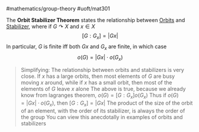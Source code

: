 #mathematics/group-theory #uoft/mat301 

The **Orbit Stabilizer Theorem** states the relationship between [Orbits](Orbit.md) and [Stabilizer](Stabilizer.md), where if $G\curvearrowright X$ and $x\in X$
$$[G:G_{x}]=|Gx|$$
In particular, $G$ is finite iff both $Gx$ and $G_{x}$ are finite, in which case
$$o(G)=|Gx|\cdot o(G_{x})$$

> Simplifying:
> 	The relationship between orbits and stabilizers is very close. 
> 		If $x$ has a large orbits, then most elements of $G$ are busy moving $x$ around, while if $x$ has a small orbit, then most of the elements of $G$ leave $x$ alone
> 	The above is true, because we already know from lagranges theorem, $o(G)=[G:G_{x}]o(G_{x})$ 
> 		Thus if $o(G)=|Gx|\cdot o(G_{x})$, then $[G:G_{x}]=|Gx|$
> 	The product of the size of the orbit of an element, with the order of its stabilizer, is always the order of the group
> 		You can view this anecdotally in examples of orbits and stabilizers
